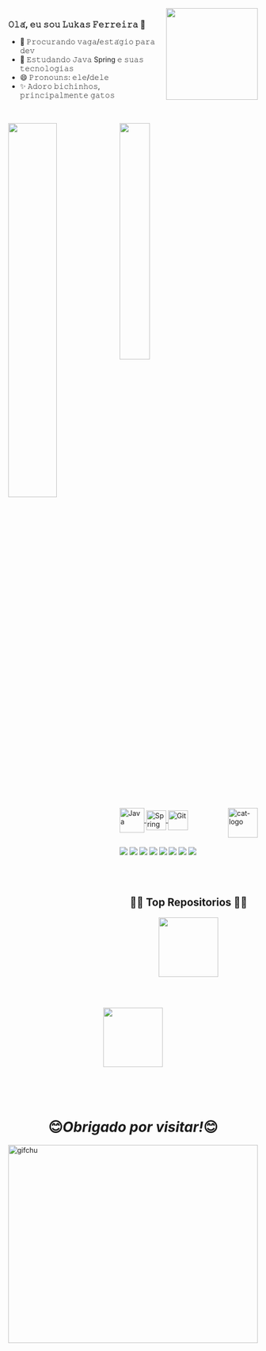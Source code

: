<div display:inline-block>
<img align="right" width=auto height=185px src="https://media.tenor.com/P-ws1nGtXx8AAAAd/cherry-blossom.gif">
 </div>


### 𝙾𝚕𝚊́, 𝚎𝚞 𝚜𝚘𝚞 𝙻𝚞𝚔𝚊𝚜 𝙵𝚎𝚛𝚛𝚎𝚒𝚛𝚊 👋 

- 🔭 𝙿𝚛𝚘𝚌𝚞𝚛𝚊𝚗𝚍𝚘 𝚟𝚊𝚐𝚊/𝚎𝚜𝚝𝚊́𝚐𝚒𝚘 𝚙𝚊𝚛𝚊 𝚍𝚎𝚟
- 📝 𝙴𝚜𝚝𝚞𝚍𝚊𝚗𝚍𝚘 𝙹𝚊𝚟𝚊 Spring 𝚎 𝚜𝚞𝚊𝚜 𝚝𝚎𝚌𝚗𝚘𝚕𝚘𝚐𝚒𝚊𝚜
- 😄 𝙿𝚛𝚘𝚗𝚘𝚞𝚗𝚜: 𝚎𝚕𝚎/𝚍𝚎𝚕𝚎
- ✨ 𝙰𝚍𝚘𝚛𝚘 𝚋𝚒𝚌𝚑𝚒𝚗𝚑𝚘𝚜, 𝚙𝚛𝚒𝚗𝚌𝚒𝚙𝚊𝚕𝚖𝚎𝚗𝚝𝚎 𝚐𝚊𝚝𝚘𝚜

##

<br>

 <div>
  <a href="https://github.com/lukadev08">
  <img align="left" width="44%" src="https://github-readme-stats.vercel.app/api?username=lukadev08&show=reviews&theme=tokyonight"/>
  <img align="center" width="35%"  src="https://github-readme-stats.vercel.app/api/top-langs/?username=lukadev08&layout=donut&langs_count=5&theme=tokyonight&hide_progress=false"/>
  
       
</div>

<div style="display: inline_block"><br>
  <img align="center" alt="Java" height="50" width="50" src="https://cdn.jsdelivr.net/gh/devicons/devicon/icons/java/java-original.svg">
  <img align="center" alt="Spring" height="40" width="40" src="https://cdn.jsdelivr.net/gh/devicons/devicon/icons/spring/spring-original.svg">
  <img align="center" alt="Git" height="40" width="40" src="https://cdn.jsdelivr.net/gh/devicons/devicon/icons/git/git-original.svg">
 <img align="right" alt="cat-logo" height="60 " width=60" src="https://em-content.zobj.net/source/microsoft-teams/337/cat-face_1f431.png">  
  </div>
  
  ##

  
  
  <div>
  <a href = "mailto:luskaf8@gmail.com"><img src="https://img.shields.io/badge/-Gmail-%23333?style=for-the-badge&logo=gmail&logoColor=red" target="_blank"></a>
  <a href="https://www.linkedin.com/in/lukadev08/" target="_blank"><img src="https://img.shields.io/badge/-LinkedIn-%230077B5?style=for-the-badge&logo=linkedin&logoColor=white" target="_blank"></a>
  <a href="os"> <img src="https://img.shields.io/badge/Windows-0078D6?style=for-the-badge&logo=windows&logoColor=white" target="_blank"></a>
  <a href="os"> <img src="https://img.shields.io/badge/Visual_Studio_Code-0078D4?style=for-the-badge&logo=visual%20studio%20code&logoColor=white" target="_blank"></a>
  <a href="os"> <img src="https://img.shields.io/badge/java-%23ED8B00.svg?style=for-the-badge&logo=openjdk&logoColor=white"></a>
  <a href="os"> <img src="https://img.shields.io/badge/html5-%23E34F26.svg?style=for-the-badge&logo=html5&logoColor=white"></a>
  <a href="os"> <img src="https://img.shields.io/badge/css3-%231572B6.svg?style=for-the-badge&logo=css3&logoColor=white"></a>
  <a href="os"> <img src="https://img.shields.io/badge/javascript-%23323330.svg?style=for-the-badge&logo=javascript&logoColor=%23F7DF1E"></a>
  

  </div>

  <br>
  <br>
  <br>


<div>

<h2 align="center">👨‍💻 Top Repositorios 👨‍💻</h2>
  
  <div width="100%" align="center">
  <a  href="https://github.com/lukadev08/imersao-java-2023" title="Imersao Java 2023">
    <img align="center" height="120" src="https://github-readme-stats.vercel.app/api/pin/?username=lukadev08&repo=imersao-java-2023&theme=react&border_color=61dafb&border_radius=10"></a>
   
<br><br>
  
  <a href="https://github.com/lukadev08/SCI-Academia-2023-Prova" title="Prova Academia SCI 2023">
    <img align="center"  height="120" src="https://github-readme-stats.vercel.app/api/pin/?username=lukadev08&repo=SCI-Academia-2023-Prova&theme=react&border_color=61dafb&border_radius=10"></a>
    
</div>

  <br><br><br>
  
  <h1 align='center'>😊<i>Obrigado por visitar!</i>😊</h1>
  
</div>

<div>
<img align='left' alt="gifchu" height="400px" width="100%" src="https://i.pinimg.com/originals/ac/b3/9b/acb39b95c7c20ecd720e163ee9d29d8a.gif">
 </div>
